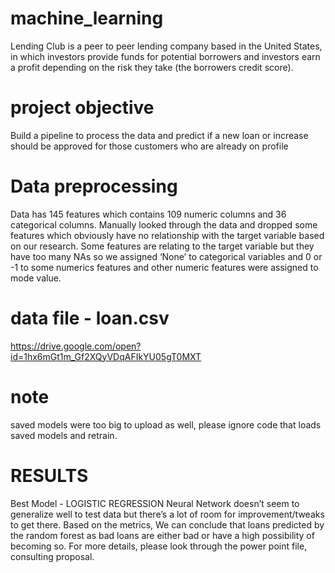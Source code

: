 # machine_learning

Lending Club is a peer to peer lending company based in the United States, 
in which investors provide funds for potential borrowers and investors earn a profit depending 
on the risk they take (the borrowers credit score).


# project objective
Build a pipeline to process the data and predict if a new loan or increase
should be approved for those customers who are  already on profile
# Data preprocessing
Data has 145 features which contains 109 numeric columns and 36 categorical columns.
Manually looked through the data and dropped some  features which obviously have no relationship with the target variable based on our research.
Some features are relating to the target variable but they have too many NAs so we assigned ‘None’ to categorical variables and 0 or -1 to some numerics features and other numeric features were assigned to mode value.


# data file - loan.csv
https://drive.google.com/open?id=1hx6mGt1m_Gf2XQyVDqAFIkYU05gT0MXT

# note
saved models were too big to upload as well, please ignore code that loads saved models and retrain.

# RESULTS
Best Model - LOGISTIC REGRESSION
Neural Network doesn’t seem to generalize well to test data but there’s a lot of room for improvement/tweaks to get there.
Based on the metrics, We can conclude that  loans predicted by the random forest as bad loans are either bad or have a high possibility of becoming so. For more details, please look through the power point file, consulting proposal.
